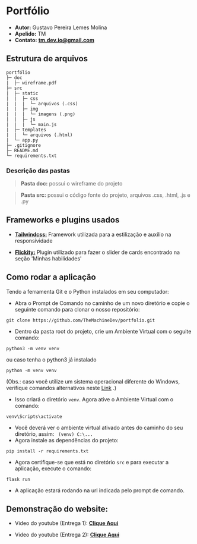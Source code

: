 # Portfólio

- **Autor:** Gustavo Pereira Lemes Molina
- **Apelido:** TM
- **Contato:** **tm.dev.io@gmail.com**

## Estrutura de arquivos

```
portfólio
├─ doc
|  ├─ wireframe.pdf
├─ src
|  ├─ static
|  |  ├─ css
|  |  |  └─ arquivos (.css)
|  |  ├─ img
|  |  |  └─ imagens (.png)
|  |  ├─ js
|  |  |  └─ main.js  
|  ├─ templates
|  |  └─ arquivos (.html)
|  └─ app.py
├─ .gitignore
├─ README.md
└─ requirements.txt
 ```
### Descrição das pastas
 > **Pasta doc:** possui o wireframe do projeto

 > **Pasta src:** possui o código fonte do projeto, arquivos .css, .html, .js e .py


## Frameworks e plugins usados
- **[Tailwindcss:](https://tailwindcss.com/)** Framework utilizada para a estilização e auxílio na responsividade

- **[Flickity:](https://flickity.metafizzy.co/)** Plugin utilizado para fazer o slider de cards encontrado na seção 'Minhas habilidades' 


## Como rodar a aplicação

Tendo a ferramenta Git e o Python instalados em seu computador:
- Abra o Prompt de Comando no caminho de um novo diretório e copie o seguinte comando para clonar o nosso repositório:

```
git clone https://github.com/TheMachineDev/portfolio.git
```
- Dentro da pasta root do projeto, crie um Ambiente Virtual com o seguite comando:
```
python3 -m venv venv
```
ou caso tenha o python3 já instalado
```
python -m venv venv
```
(Obs.: caso você utilize um sistema operacional diferente do Windows, verifique comandos alternativos neste [Link](https://docs.python.org/pt-br/3/library/venv.html) .)
- Isso criará o diretório  ```venv```. Agora ative o Ambiente Virtual com o comando:
```
venv\Scripts\activate
```
- Você deverá ver o ambiente virtual ativado antes do caminho do seu diretório, assim:
``` (venv) C:\...```
- Agora instale as dependências do projeto:
``` 
pip install -r requirements.txt
```
- Agora certifique-se que está no diretório ```src``` e para executar a aplicação, execute o comando:
```
flask run
```
- A aplicação estará rodando na url indicada pelo prompt de comando.


## Demonstração do website:

- Video do youtube (Entrega 1): **[Clique Aqui](https://youtu.be/bQM_nEK4sHw)**

- Video do youtube (Entrega 2): **[Clique Aqui](https://youtu.be/iFodw-A0v_c)**


